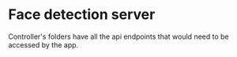 # Face detection server

Controller's folders have all the api endpoints that would need to be accessed by the app.
